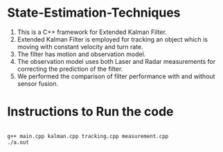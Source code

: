 # State-Estimation-Techniques
1. This is a C++ framework for Extended Kalman Filter. 
2. Extended Kalman Filter is employed for tracking an object which is moving with constant velocity and turn rate. 
3. The filter has motion and observation model. 
4. The observation model uses both Laser and Radar measurements for correcting the prediction of the filter. 
5. We performed the comparison of filter performance with and without sensor fusion. 

# Instructions to Run the code

```

g++ main.cpp kalman.cpp tracking.cpp measurement.cpp 
./a.out


```
